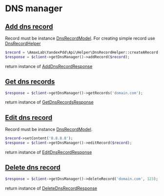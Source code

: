 DNS manager
===========
[Add dns record](https://tech.yandex.ru/pdd/doc/reference/dns-add-docpage/)
----------------
Record must be instance [DnsRecordModel](https://github.com/amaxlab/yandex-pdd-api/blob/master/src/Model/DnsRecordModel.php). For creating simple record use [DnsRecordHelper](https://github.com/amaxlab/yandex-pdd-api/blob/master/src/Helper/DnsRecordHelper.php)
```php
$record = \AmaxLab\YandexPdd\Api\Helper\DnsRecordHelper::createARecord('domain.com', 'www', '127.0.0.1');
$response = $client->getDnsManager()->addRecord($record);
```
return instance of [AddDnsRecordResponse](https://github.com/amaxlab/yandex-pdd-api/blob/master/src/Response/Dns/AddDnsRecordResponse.php)

[Get dns records](https://tech.yandex.ru/pdd/doc/reference/dns-list-docpage/)
-----------------
```php
$response = $client->getDnsManager()->getRecords('domain.com');
```
return instance of [GetDnsRecordsResponse](https://github.com/amaxlab/yandex-pdd-api/blob/master/src/Response/Dns/GetDnsRecordsResponse.php)

[Edit dns record](https://tech.yandex.ru/pdd/doc/reference/dns-edit-docpage/)
-----------------
Record must be instance [DnsRecordModel](https://github.com/amaxlab/yandex-pdd-api/blob/master/src/Model/DnsRecordModel.php).
```php
$record->setContent('8.8.8.8');
$response = $client->getDnsManager()->editRecord($record);
```
return instance of [EditDnsRecordResponse](https://github.com/amaxlab/yandex-pdd-api/blob/master/src/Response/Dns/EditDnsRecordResponse.php)

[Delete dns record](https://tech.yandex.ru/pdd/doc/reference/dns-del-docpage/)
-------------------
```php
$response = $client->getDnsManager()->deleteRecord('domain.com', 123);
```
return instance of [DeleteDnsRecordResponse](https://github.com/amaxlab/yandex-pdd-api/blob/master/src/Response/Dns/DeleteDnsRecordResponse.php)
